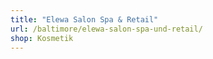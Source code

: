 ```yaml
---
title: "Elewa Salon Spa & Retail"
url: /baltimore/elewa-salon-spa-und-retail/
shop: Kosmetik
---
```

